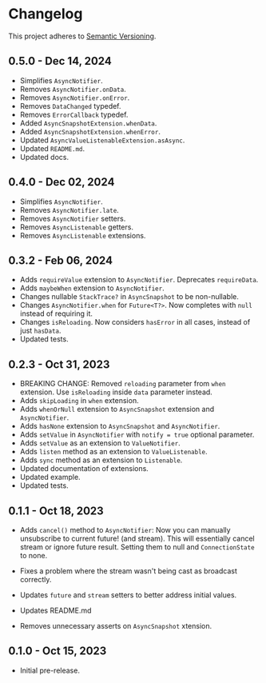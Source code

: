 # Changelog

This project adheres to [Semantic Versioning](https://semver.org/spec/v2.0.0.html).

## 0.5.0 - Dec 14, 2024

- Simplifies `AsyncNotifier`.
- Removes `AsyncNotifier.onData`.
- Removes `AsyncNotifier.onError`.
- Removes `DataChanged` typedef.
- Removes `ErrorCallback` typedef.
- Added `AsyncSnapshotExtension.whenData`.
- Added `AsyncSnapshotExtension.whenError`.
- Updated `AsyncValueListenableExtension.asAsync`.
- Updated `README.md`.
- Updated docs.

## 0.4.0 - Dec 02, 2024

- Simplifies `AsyncNotifier`.
- Removes `AsyncNotifier.late`.
- Removes `AsyncNotifier` setters.
- Removes `AsyncListenable` getters.
- Removes `AsyncListenable` extensions.

## 0.3.2 - Feb 06, 2024

- Adds `requireValue` extension to `AsyncNotifier`. Deprecates `requireData`.
- Adds `maybeWhen` extension to `AsyncNotifier`.
- Changes nullable `StackTrace?` in `AsyncSnapshot` to be non-nullable.
- Changes `AsyncNotifier.when` for `Future<T?>`. Now completes with `null` instead of requiring it.
- Changes `isReloading`. Now considers `hasError` in all cases, instead of just `hasData`.
- Updated tests.

## 0.2.3 - Oct 31, 2023

- BREAKING CHANGE: Removed `reloading` parameter from `when` extension. Use `isReloading` inside `data` parameter instead.
- Adds `skipLoading` in `when` extension.
- Adds `whenOrNull` extension to `AsyncSnapshot` extension and `AsyncNotifier`.
- Adds `hasNone` extension to `AsyncSnapshot` and `AsyncNotifier`.
- Adds `setValue` in `AsyncNotifier` with `notify = true` optional parameter.
- Adds `setValue` as an extension to `ValueNotifier`.
- Adds `listen` method as an extension to `ValueListenable`.
- Adds `sync` method as an extension to `Listenable`.
- Updated documentation of extensions.
- Updated example.
- Updated tests.

## 0.1.1 - Oct 18, 2023

- Adds `cancel()` method to `AsyncNotifier`:
Now you can manually unsubscribe to current future! (and stream). This will
essentially cancel stream or ignore future result. Setting them to null and
`ConnectionState` to none.

- Fixes a problem where the stream wasn't being cast as broadcast correctly.
- Updates `future` and `stream` setters to better address initial values.
- Updates README.md
- Removes unnecessary asserts on `AsyncSnapshot` xtension.

## 0.1.0 - Oct 15, 2023

- Initial pre-release.
